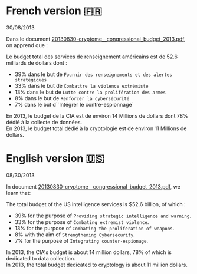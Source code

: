 # French version 🇫🇷

30/08/2013

Dans le document [20130830-cryptome__congressional_budget_2013.pdf](https://git.chevro.fr/Eban/snowden-archive-mirror/src/master/documents/2013/20130830-cryptome__congressional_budget_2013.pdf), on apprend que :<br>

Le budget total des services de renseignement américains est de 52.6 milliards de dollars dont : 
- 39% dans le but de `Fournir des renseignements et des alertes stratégiques`
- 33% dans le but de `Combattre la violence extrémiste`
- 13% dans le but de `Lutte contre la prolifération des armes`
- 8%  dans le but de `Renforcer la cybersécurité`
- 7%  dans le but d``Intégrer le contre-espionnage`

En 2013, le budget de la CIA est de environ 14 Millions de dollars dont 78% dédié à la collecte de données. <br>
En 2013, le budget total dédié à la cryptologie est de environ 11 Millions de dollars.


# English version 🇺🇸

08/30/2013

In document [20130830-cryptome__congressional_budget_2013.pdf](https://git.chevro.fr/Eban/snowden-archive-mirror/src/master/documents/2013/20130830-cryptome__congressional_budget_2013.pdf), we learn that:<br>

The total budget of the US intelligence services is $52.6 billion, of which : 
- 39% for the purpose of `Providing strategic intelligence and warning`.
- 33% for the purpose of `Combating extremist violence`.
- 13% for the purpose of `Combating the proliferation of weapons`.
- 8% with the aim of `Strengthening Cybersecurity`.
- 7% for the purpose of `Integrating counter-espionage`.

In 2013, the CIA's budget is about 14 million dollars, 78% of which is dedicated to data collection. <br>
In 2013, the total budget dedicated to cryptology is about 11 million dollars.
